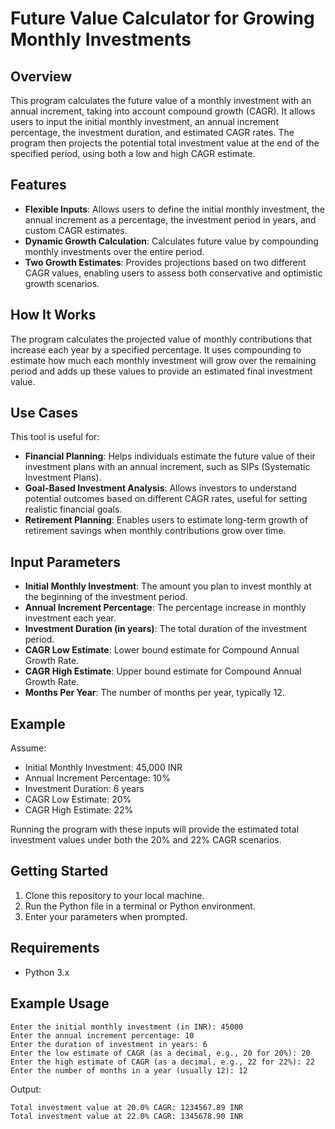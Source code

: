 
# Future Value Calculator for Growing Monthly Investments

## Overview
This program calculates the future value of a monthly investment with an annual increment, taking into account compound growth (CAGR). It allows users to input the initial monthly investment, an annual increment percentage, the investment duration, and estimated CAGR rates. The program then projects the potential total investment value at the end of the specified period, using both a low and high CAGR estimate.

## Features
- **Flexible Inputs**: Allows users to define the initial monthly investment, the annual increment as a percentage, the investment period in years, and custom CAGR estimates.
- **Dynamic Growth Calculation**: Calculates future value by compounding monthly investments over the entire period.
- **Two Growth Estimates**: Provides projections based on two different CAGR values, enabling users to assess both conservative and optimistic growth scenarios.

## How It Works
The program calculates the projected value of monthly contributions that increase each year by a specified percentage. It uses compounding to estimate how much each monthly investment will grow over the remaining period and adds up these values to provide an estimated final investment value.

## Use Cases
This tool is useful for:
- **Financial Planning**: Helps individuals estimate the future value of their investment plans with an annual increment, such as SIPs (Systematic Investment Plans).
- **Goal-Based Investment Analysis**: Allows investors to understand potential outcomes based on different CAGR rates, useful for setting realistic financial goals.
- **Retirement Planning**: Enables users to estimate long-term growth of retirement savings when monthly contributions grow over time.

## Input Parameters
- **Initial Monthly Investment**: The amount you plan to invest monthly at the beginning of the investment period.
- **Annual Increment Percentage**: The percentage increase in monthly investment each year.
- **Investment Duration (in years)**: The total duration of the investment period.
- **CAGR Low Estimate**: Lower bound estimate for Compound Annual Growth Rate.
- **CAGR High Estimate**: Upper bound estimate for Compound Annual Growth Rate.
- **Months Per Year**: The number of months per year, typically 12.

## Example
Assume:
- Initial Monthly Investment: 45,000 INR
- Annual Increment Percentage: 10%
- Investment Duration: 6 years
- CAGR Low Estimate: 20% 
- CAGR High Estimate: 22% 

Running the program with these inputs will provide the estimated total investment values under both the 20% and 22% CAGR scenarios.

## Getting Started
1. Clone this repository to your local machine.
2. Run the Python file in a terminal or Python environment.
3. Enter your parameters when prompted.

## Requirements
- Python 3.x

## Example Usage
```plaintext
Enter the initial monthly investment (in INR): 45000
Enter the annual increment percentage: 10
Enter the duration of investment in years: 6
Enter the low estimate of CAGR (as a decimal, e.g., 20 for 20%): 20
Enter the high estimate of CAGR (as a decimal, e.g., 22 for 22%): 22
Enter the number of months in a year (usually 12): 12
```

Output:
```plaintext
Total investment value at 20.0% CAGR: 1234567.89 INR
Total investment value at 22.0% CAGR: 1345678.90 INR
```


